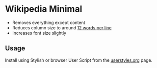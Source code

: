 Wikipedia Minimal
=================

* Removes everything except content
* Reduces column size to around [12 words per line][1]
* Increases font size slightly

Usage
-----

Install using Stylish or browser User Script from the [userstyles.org][2] page.

  [1]: http://webstyleguide.com/wsg3/7-page-design/6-page-width-line-length.html
  [2]: http://userstyles.org/styles/40679

